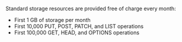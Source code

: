 Standard storage resources are provided free of charge every month:
* First 1 GB of storage per month
* First 10,000 PUT, POST, PATCH, and LIST operations
* First 100,000 GET, HEAD, and OPTIONS operations
